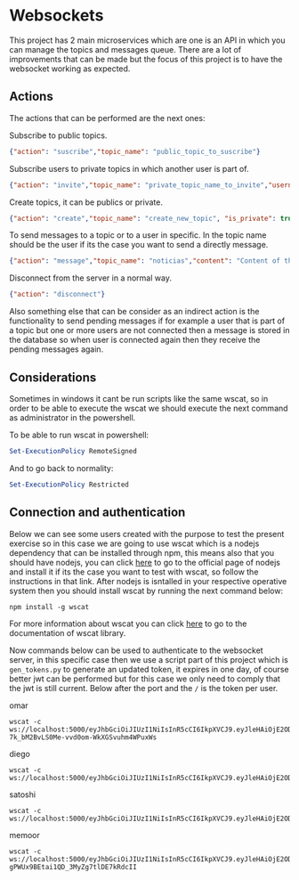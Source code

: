 # Websockets
This project has 2 main microservices which are one is an API in which you can manage the topics and messages queue.
There are a lot of improvements that can be made but the focus of this project is to have the websocket working as expected.

## Actions
The actions that can be performed are the next ones:

Subscribe to public topics.
```json
{"action": "suscribe","topic_name": "public_topic_to_suscribe"}
```

Subscribe users to private topics in which another user is part of.
```json
{"action": "invite","topic_name": "private_topic_name_to_invite","username": "eder"}
```

Create topics, it can be publics or private.
```json
{"action": "create","topic_name": "create_new_topic", "is_private": true}
```

To send messages to a topic or to a user in specific. In the topic name should be the user if its the case you want to send a directly message.
```json
{"action": "message","topic_name": "noticias","content": "Content of the message"}
```

Disconnect from the server in a normal way.
```json
{"action": "disconnect"}
```

Also something else that can be consider as an indirect action is the functionality to send pending messages if for example a user that is part of a topic but one or more users are not connected then a message is stored in the database so when user is connected again then they receive the pending messages again.

## Considerations
Sometimes in windows it cant be run scripts like the same wscat, so in order to be able to execute the wscat we should execute the next command as administrator in the powershell.

To be able to run wscat in powershell:
```powershell
Set-ExecutionPolicy RemoteSigned
```

And to go back to normality:
```powershell
Set-ExecutionPolicy Restricted
```

## Connection and authentication
Below we can see some users created with the purpose to test the present exercise so in this case we are going to use wscat which is a nodejs dependency that can be installed through npm, this means also that you should have nodejs, you can click [here](https://nodejs.org/en/download) to go to the official page of nodejs and install it if its the case you want to test with wscat, so follow the instructions in that link.
After nodejs is isntalled in your respective operative system then you should install wscat by running the next command below:
```
npm install -g wscat
```
For more information about wscat you can click [here](https://www.npmjs.com/package/wscat) to go to the documentation of wscat library.

Now commands below can be used to authenticate to the websocket server, in this specific case then we use a script part of this project which is `gen_tokens.py` to generate an updated token, it expires in one day, of course better jwt can be performed but for this case we only need to comply that the jwt is still current. Below after the port and the `/` is the token per user.

omar

```
wscat -c ws://localhost:5000/eyJhbGciOiJIUzI1NiIsInR5cCI6IkpXVCJ9.eyJleHAiOjE2ODIzNDkwMzUsImlhdCI6MTY4MjI2MjYzNSwic3ViIjoib21hciIsInBheWxvYWQiOnsiZGVzY3JpcHRpb24iOiJUZXN0IHRva2VuIn19.BYeL0-7k_bM2BvLS0Me-vvd0om-WkXGSvuhm4WPuxWs
```

diego
```
wscat -c ws://localhost:5000/eyJhbGciOiJIUzI1NiIsInR5cCI6IkpXVCJ9.eyJleHAiOjE2ODIzNDkwMDUsImlhdCI6MTY4MjI2MjYwNSwic3ViIjoiZGllZ28iLCJwYXlsb2FkIjp7ImRlc2NyaXB0aW9uIjoiVGVzdCB0b2tlbiJ9fQ.yiS5HlCEoqUjW0pp9UerpymJJvD_07lJCCSMZr0vAf8
```

satoshi
```
wscat -c ws://localhost:5000/eyJhbGciOiJIUzI1NiIsInR5cCI6IkpXVCJ9.eyJleHAiOjE2ODIzNDkwNTcsImlhdCI6MTY4MjI2MjY1Nywic3ViIjoic2F0b3NoaSIsInBheWxvYWQiOnsiZGVzY3JpcHRpb24iOiJUZXN0IHRva2VuIn19.Mxl6LujulMFeGWF7LvNG5G4NbFwp18HAQKoV7LgmhVM
```

memoor
```
wscat -c ws://localhost:5000/eyJhbGciOiJIUzI1NiIsInR5cCI6IkpXVCJ9.eyJleHAiOjE2ODIzNDkxMTksImlhdCI6MTY4MjI2MjcxOSwic3ViIjoibWVtb29yIiwicGF5bG9hZCI6eyJkZXNjcmlwdGlvbiI6IlRlc3QgdG9rZW4ifX0.DNO5TU4ie8-gPWUx9BEtai1QD_3MyZg7tlDE7kRdcII
```